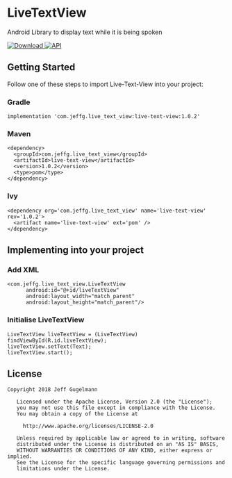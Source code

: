 # LiveTextView
Android Library to display text while it is being spoken

[ ![Download](https://api.bintray.com/packages/jeffg05/Live-Text-View/Live-Text-View/images/download.svg) ](https://bintray.com/jeffg05/Live-Text-View/Live-Text-View/_latestVersion) [![API](https://img.shields.io/badge/API-21%2B-brightgreen.svg?style=flat)](https://android-arsenal.com/api?level=21)


## Getting Started

Follow one of these steps to import Live-Text-View into your project:


### Gradle

```
implementation 'com.jeffg.live_text_view:live-text-view:1.0.2'
```

### Maven

```
<dependency>
  <groupId>com.jeffg.live_text_view</groupId>
  <artifactId>live-text-view</artifactId>
  <version>1.0.2</version>
  <type>pom</type>
</dependency>
```

### Ivy

```
<dependency org='com.jeffg.live_text_view' name='live-text-view' rev='1.0.2'>
  <artifact name='live-text-view' ext='pom' />
</dependency>
```

## Implementing into your project

### Add XML
```
<com.jeffg.live_text_view.LiveTextView
      android:id="@+id/liveTextView"
      android:layout_width="match_parent"
      android:layout_height="match_parent"/>
```

### Initialise LiveTextView
```
LiveTextView liveTextView = (LiveTextView) findViewById(R.id.liveTextView);
liveTextView.setText(Text);
liveTextView.start();
```

## License

```
Copyright 2018 Jeff Gugelmann

   Licensed under the Apache License, Version 2.0 (the "License");
   you may not use this file except in compliance with the License.
   You may obtain a copy of the License at

     http://www.apache.org/licenses/LICENSE-2.0

   Unless required by applicable law or agreed to in writing, software
   distributed under the License is distributed on an "AS IS" BASIS,
   WITHOUT WARRANTIES OR CONDITIONS OF ANY KIND, either express or implied.
   See the License for the specific language governing permissions and
   limitations under the License.
```
